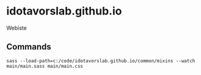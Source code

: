# idotavorslab.github.io
Webiste

## Commands
	sass --load-path=c:/code/idotavorslab.github.io/common/mixins --watch main/main.sass main/main.css
